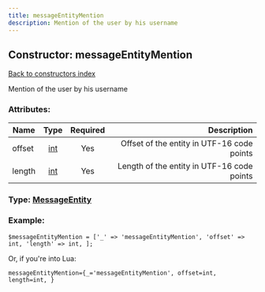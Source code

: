 ```yaml
---
title: messageEntityMention
description: Mention of the user by his username
---
```

## Constructor: messageEntityMention  
[Back to constructors index](index.md)



Mention of the user by his username

### Attributes:

| Name     |    Type       | Required | Description |
|----------|:-------------:|:--------:|------------:|
|offset|[int](../types/int.md) | Yes|Offset of the entity in UTF-16 code points|
|length|[int](../types/int.md) | Yes|Length of the entity in UTF-16 code points|



### Type: [MessageEntity](../types/MessageEntity.md)


### Example:

```
$messageEntityMention = ['_' => 'messageEntityMention', 'offset' => int, 'length' => int, ];
```  

Or, if you're into Lua:  


```
messageEntityMention={_='messageEntityMention', offset=int, length=int, }

```


